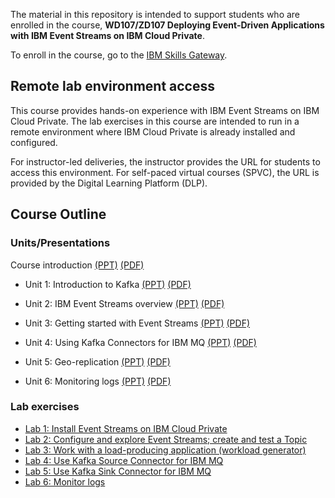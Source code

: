 The material in this repository is intended to support students who are enrolled in the course, **WD107/ZD107 Deploying Event-Driven Applications with IBM Event Streams on IBM Cloud Private**.

To enroll in the course, go to the [IBM Skills Gateway](https://www.ibm.com/services/learning/ites.wss/zz-en).

## Remote lab environment access

This course provides hands-on experience with IBM Event Streams on IBM Cloud Private. The lab exercises in this course are intended to run in a remote environment where IBM Cloud Private is already installed and configured.

For instructor-led deliveries, the instructor provides the URL for students to access this environment. For self-paced virtual courses (SPVC), the URL is provided by the Digital Learning Platform (DLP). 

## Course Outline

### Units/Presentations

Course introduction [(PPT)](Unit-Presentations/U00_CourseIntro.pptx) [(PDF)](PDFs/U00_CourseIntro.pdf)

* Unit 1: Introduction to Kafka [(PPT)](Unit-Presentations/U01_IntroKafka.pptx) [(PDF)](PDFs/U01_IntroKafka.pdf)
 
* Unit 2: IBM Event Streams overview [(PPT)](Unit-Presentations/U02_ESOverview.pptx) [(PDF)](PDFs/U02_ESOverview.pdf)

* Unit 3: Getting started with Event Streams [(PPT)](Unit-Presentations/U03_GettingStarted.pptx) [(PDF)](PDFs/U03_GettingStarted.pdf)

* Unit 4: Using Kafka Connectors for IBM MQ [(PPT)](Unit-Presentations/U04_Connectors.pptx) [(PDF)](PDFs/U04_Connectors.pdf)

* Unit 5: Geo-replication [(PPT)](Unit-Presentations/U05_GeoReplication.pptx) [(PDF)](PDFs/U05_GeoReplication.pdf)

* Unit 6: Monitoring logs [(PPT)](Unit-Presentations/U06_Monitor.pptx) [(PDF)](PDFs/U06_Monitor.pdf)


### Lab exercises

* [Lab 1: Install Event Streams on IBM Cloud Private](Labs/Lab01-install.md)
* [Lab 2: Configure and explore Event Streams; create and test a Topic](Labs/Lab02-config.md)
* [Lab 3: Work with a load-producing application (workload generator)](Labs/Lab03-workload.md)
* [Lab 4: Use Kafka Source Connector for IBM MQ](Labs/Lab04-sourceconnect.md)
* [Lab 5: Use Kafka Sink Connector for IBM MQ](Labs/Lab05-sinkconnect.md)
* [Lab 6: Monitor logs](Labs/Lab06-monitor.md)

